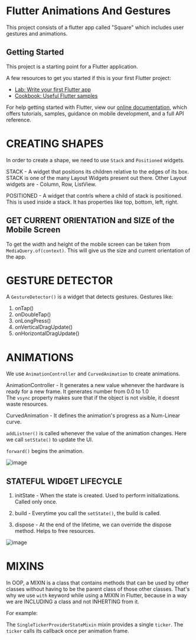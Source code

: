 # Flutter Animations And Gestures

This project consists of a flutter app called "Square" which includes user gestures and animations.

## Getting Started

This project is a starting point for a Flutter application.

A few resources to get you started if this is your first Flutter project:

- [Lab: Write your first Flutter app](https://flutter.dev/docs/get-started/codelab)
- [Cookbook: Useful Flutter samples](https://flutter.dev/docs/cookbook)

For help getting started with Flutter, view our
[online documentation](https://flutter.dev/docs), which offers tutorials,
samples, guidance on mobile development, and a full API reference.

# CREATING SHAPES
In order to create a shape, we need to use `Stack` and `Positioned` widgets.  

STACK - A widget that positions its children relative to the edges of its box. STACK is one of the many Layout Widgets present out there. Other Layout widgets are - Column, Row, ListView.  

POSITIONED - A widget that contrls where a child of stack is positioned.  This is used inside a stack. It has properties like top, bottom, left, right.  

## GET CURRENT ORIENTATION and SIZE of the Mobile Screen
To get the width and height of the mobile screen can be taken from `MediaQuery.of(context)`. This will give us the size and current orientation of the app.

# GESTURE DETECTOR
A `GestureDetector()` is a widget that detects gestures. Gestures like:  
1. onTap()  
2. onDoubleTap()  
3. onLongPress()  
4. onVerticalDragUpdate()  
5. onHorizontalDragUpdate()  

# ANIMATIONS
We use `AnimationController` and `CurvedAnimation` to create animations.  

AnimationController - It generates a new value whenever the hardware is ready for a new frame. It generates number from 0.0 to 1.0  
The `vsync` property makes sure that if the object is not visible, it doesnt waste resources.  

CurvedAnimation - It defines the animation's progress as a Num-Linear curve. 

`addListner()` is called whenever the value of the animation changes. Here we call `setState()` to update the UI.  

`forward()` begins the animation.  

![image](https://user-images.githubusercontent.com/18363595/79575905-203b2c80-80e0-11ea-89c9-b5fd2ee2dcd5.png)


## STATEFUL WIDGET LIFECYCLE  

1. initState - When the state is created. Used to perform initializations. Called only once.  

2. build - Everytime you call the `setState()`, the build is called.  

3. dispose - At the end of the lifetime, we can override the dispose method. Helps to free resources.  

![image](https://user-images.githubusercontent.com/18363595/79576305-aeafae00-80e0-11ea-8cee-005e5d0db2fa.png)  

# MIXINS
In OOP, a MIXIN is a class that contains methods that can be used by other classes without having to be the parent class of those other classes. That's why we use `with` keyword while using a MIXIN in Flutter, because in a way we are INCLUDING a class and not INHERTING from it.  

For example:  

The `SingleTickerProviderStateMixin` mixin provides a single `ticker`. The `ticker` calls its callback once per animation frame.  
   

